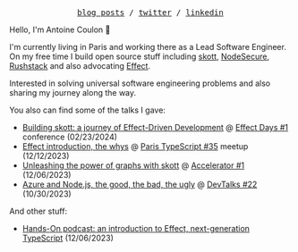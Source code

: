 <p align="center">
  <samp>
    <a href="https://dev.to/antoinecoulon">blog posts</a> /    
    <a href="https://twitter.com/c9antoine">twitter</a> /
    <a href="https://www.linkedin.com/in/antoine-coulon-c9">linkedin</a>
  </samp>
</p>


Hello, I'm Antoine Coulon 👋

I'm currently living in Paris and working there as a Lead Software Engineer. On my free time I build open source stuff including [skott](https://github.com/antoine-coulon/skott), [NodeSecure](https://github.com/NodeSecure), [Rushstack](https://github.com/microsoft/rushstack) and also advocating [Effect](https://effect.website/).

Interested in solving universal software engineering problems and also sharing my journey along the way.

You also can find some of the talks I gave:

-  [Building skott: a journey of Effect-Driven Development](https://www.youtube.com/watch?v=eQPvfYMheng) @ [Effect Days #1](https://effect.website/events/effect-days) conference (02/23/2024)
-  [Effect introduction, the whys](https://app.getcontrast.io/watch/paris-typescript-paris-typescript-35) @ [Paris TypeScript #35](https://www.meetup.com/paris-typescript/events/297232045/) meetup (12/12/2023)
-  [Unleashing the power of graphs with skott]() @ [Accelerator #1](https://www.meetup.com/fr-FR/accelerator-engineering/events/297557363) (12/06/2023)
-  [Azure and Node.js, the good, the bad, the ugly](https://antoine-coulon.github.io/azure-app-service-and-nodejs-talk/1) @ [DevTalks #22](https://www.meetup.com/devtalks-net/events/296719027/) (10/30/2023)

And other stuff:

- [Hands-On podcast: an introduction to Effect, next-generation TypeScript](https://www.youtube.com/watch?v=MpmNN4L5xTY) (12/06/2023)
